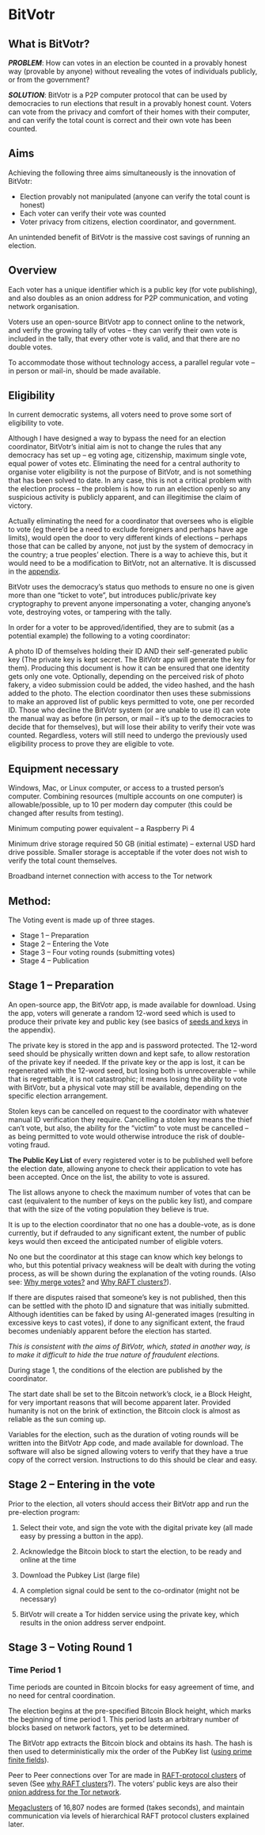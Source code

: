 # BitVotr

## What is BitVotr?

***PROBLEM***: How can votes in an election be counted in a provably honest way (provable by anyone) without revealing the votes of individuals publicly, or from the government?

***SOLUTION***: BitVotr is a P2P computer protocol that can be used by democracies to run elections that result in a provably honest count. Voters can vote from the privacy and comfort of their homes with their computer, and can verify the total count is correct and their own vote has been counted.

## Aims

Achieving the following three aims simultaneously is the innovation of BitVotr:

- Election provably not manipulated (anyone can verify the total count is honest)
- Each voter can verify their vote was counted
- Voter privacy from citizens, election coordinator, and government.

An unintended benefit of BitVotr is the massive cost savings of running an election.

## Overview

Each voter has a unique identifier which is a public key (for vote publishing), and also doubles as an onion address for P2P communication, and voting network organisation.

Voters use an open-source BitVotr app to connect online to the network, and verify the growing tally of votes – they can verify their own vote is included in the tally, that every other vote is valid, and that there are no double votes.

To accommodate those without technology access, a parallel regular vote – in person or mail-in, should be made available.

## Eligibility

In current democratic systems, all voters need to prove some sort of eligibility to vote.

Although I have designed a way to bypass the need for an election coordinator, BitVotr’s initial aim is not to change the rules that any democracy has set up – eg voting age, citizenship, maximum single vote, equal power of votes etc. Eliminating the need for a central authority to organise voter eligibility is not the purpose of BitVotr, and is not something that has been solved to date. In any case, this is not a critical problem with the election process – the problem is how to run an election openly so any suspicious activity is publicly apparent, and can illegitimise the claim of victory.

Actually eliminating the need for a coordinator that oversees who is eligible to vote (eg there’d be a need to exclude foreigners and perhaps have age limits), would open the door to very different kinds of elections – perhaps those that can be called by anyone, not just by the system of democracy in the country; a true peoples’ election. There is a way to achieve this, but it would need to be a modification to BitVotr, not an alternative. It is discussed in the [appendix](#edid).

BitVotr uses the democracy’s status quo methods to ensure no one is given more than one “ticket to vote”, but introduces public/private key cryptography to prevent anyone impersonating a voter, changing anyone’s vote, destroying votes, or tampering with the tally.

In order for a voter to be approved/identified, they are to submit (as a potential example) the following to a voting coordinator:

A photo ID of themselves holding their ID AND their self-generated public key (The private key is kept secret. The BitVotr app will generate the key for them). Producing this document is how it can be ensured that one identity gets only one vote.
Optionally, depending on the perceived risk of photo fakery, a video submission could be added, the video hashed, and the hash added to the photo. The election coordinator then uses these submissions to make an approved list of public keys permitted to vote, one per recorded ID.
Those who decline the BitVotr system (or are unable to use it) can vote the manual way as before (in person, or mail – it’s up to the democracies to decide that for themselves), but will lose their ability to verify their vote was counted. Regardless, voters will still need to undergo the previously used eligibility process to prove they are eligible to vote.

## Equipment necessary
Windows, Mac, or Linux computer, or access to a trusted person’s computer. Combining resources (multiple accounts on one computer) is allowable/possible, up to 10 per modern day computer (this could be changed after results from testing).

Minimum computing power equivalent – a Raspberry Pi 4

Minimum drive storage required 50 GB (initial estimate) – external USD hard drive possible. Smaller storage is acceptable if the voter does not wish to verify the total count themselves.

Broadband internet connection with access to the Tor network

## Method:
The Voting event is made up of three stages.

- Stage 1 – Preparation
- Stage 2 – Entering the Vote
- Stage 3 – Four voting rounds (submitting votes)
- Stage 4 – Publication
## Stage 1 – Preparation

An open-source app, the BitVotr app, is made available for download. Using the app, voters will generate a random 12-word seed which is used to produce their private key and public key (see basics of [seeds and keys](#ppkc) in the appendix).

The private key is stored in the app and is password protected. The 12-word seed should be physically written down and kept safe, to allow restoration of the private key if needed. If the private key or the app is lost, it can be regenerated with the 12-word seed, but losing both is unrecoverable – while that is regrettable, it is not catastrophic; it means losing the ability to vote with BitVotr, but a physical vote may still be available, depending on the specific election arrangement.

Stolen keys can be cancelled on request to the coordinator with whatever manual ID verification they require. Cancelling a stolen key means the thief can’t vote, but also, the ability for the “victim” to vote must be cancelled – as being permitted to vote would otherwise introduce the risk of double-voting fraud.

**The Public Key List** of every registered voter is to be published well before the election date, allowing anyone to check their application to vote has been accepted. Once on the list, the ability to vote is assured.

The list allows anyone to check the maximum number of votes that can be cast (equivalent to the number of keys on the public key list), and compare that with the size of the voting population they believe is true.

It is up to the election coordinator that no one has a double-vote, as is done currently, but if defrauded to any significant extent, the number of public keys would then exceed the anticipated number of eligible voters.

No one but the coordinator at this stage can know which key belongs to who, but this potential privacy weakness will be dealt with during the voting process, as will be shown during the explanation of the voting rounds. (Also see: [Why merge votes?](#whymerge) and [Why RAFT clusters?](#whyraft)).

If there are disputes raised that someone’s key is not published, then this can be settled with the photo ID and signature that was initially submitted. Although identities can be faked by using AI-generated images (resulting in excessive keys to cast votes), if done to any significant extent, the fraud becomes undeniably apparent before the election has started.

*This is consistent with the aims of BitVotr, which, stated in another way, is to make it difficult to hide the true nature of fraudulent elections.*

During stage 1, the conditions of the election are published by the coordinator.

The start date shall be set to the Bitcoin network’s clock, ie a Block Height, for very important reasons that will become apparent later. Provided humanity is not on the brink of extinction, the Bitcoin clock is almost as reliable as the sun coming up.

Variables for the election, such as the duration of voting rounds will be written into the BitVotr App code, and made available for download. The software will also be signed allowing voters to verify that they have a true copy of the correct version. Instructions to do this should be clear and easy.

## Stage 2 – Entering in the vote

Prior to the election, all voters should access their BitVotr app and run the pre-election program:

1) Select their vote, and sign the vote with the digital private key (all made easy by pressing a button in the app).

2) Acknowledge the Bitcoin block to start the election, to be ready and online at the time

3) Download the Pubkey List (large file)

4) A completion signal could be sent to the co-ordinator (might not be necessary)

5) BitVotr will create a Tor hidden service using the private key, which results in the onion address server endpoint.

## Stage 3 – Voting Round 1

### Time Period 1

Time periods are counted in Bitcoin blocks for easy agreement of time, and no need for central coordination.

The election begins at the pre-specified Bitcoin Block height, which marks the beginning of time period 1. This period lasts an arbitrary number of blocks based on network factors, yet to be determined.

The BitVotr app extracts the Bitcoin block and obtains its hash. The hash is then used to deterministically mix the order of the PubKey list ([using prime finite fields](#mixingkeys)).

Peer to Peer connections over Tor are made in [RAFT-protocol clusters](#raftclusters) of seven (See [why RAFT clusters](#whyraft)?). The voters’ public keys are also their [onion address for the Tor network](#onionkeys).

[Megaclusters](#megaclusters) of 16,807 nodes are formed (takes seconds), and maintain communication via levels of hierarchical RAFT protocol clusters explained later.
